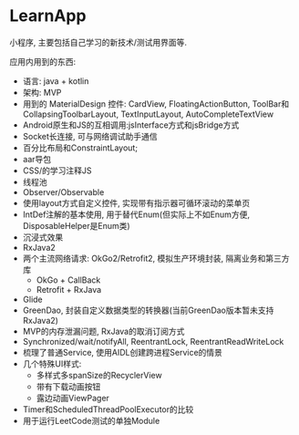 # LearnApp
小程序, 主要包括自己学习的新技术/测试用界面等.

应用内用到的东西:
- 语言: java + kotlin
- 架构: MVP
- 用到的 MaterialDesign 控件: CardView, FloatingActionButton, ToolBar和CollapsingToolbarLayout, TextInputLayout, AutoCompleteTextView
- Android原生和JS的互相调用:jsInterface方式和jsBridge方式
- Socket长连接, 可与网络调试助手通信
- 百分比布局和ConstraintLayout;
- aar导包
- CSS/的学习注释JS
- 线程池
- Observer/Observable
- 使用layout方式自定义控件, 实现带有指示器可循环滚动的菜单页
- IntDef注解的基本使用, 用于替代Enum(但实际上不如Enum方便, DisposableHelper是Enum类)
- 沉浸式效果
- RxJava2
- 两个主流网络请求: OkGo2/Retrofit2, 模拟生产环境封装, 隔离业务和第三方库
    - OkGo + CallBack
    - Retrofit + RxJava
- Glide
- GreenDao, 封装自定义数据类型的转换器(当前GreenDao版本暂未支持RxJava2)
- MVP的内存泄漏问题, RxJava的取消订阅方式
- Synchronized/wait/notifyAll, ReentrantLock, ReentrantReadWriteLock
- 梳理了普通Service, 使用AIDL创建跨进程Service的情景
- 几个特殊UI样式:
    - 多样式多spanSize的RecyclerView
    - 带有下载动画按钮
    - 露边动画ViewPager
- Timer和ScheduledThreadPoolExecutor的比较
- 用于运行LeetCode测试的单独Module
